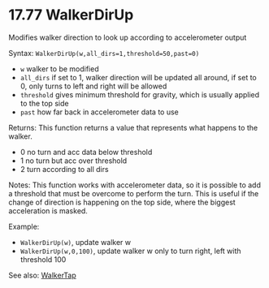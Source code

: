 # 17.77 WalkerDirUp 

Modifies walker direction to look up according to accelerometer output 

Syntax: `WalkerDirUp(w,all_dirs=1,threshold=50,past=0)` 

* `w` walker to be modified 
* `all_dirs` if set to 1, walker direction will be updated all around, if set to 0, only turns to left and right will be allowed 
* `threshold` gives minimum threshold for gravity, which is usually applied to the top side 
* `past` how far back in accelerometer data to use 

Returns: This function returns a value that represents what happens to the walker. 

* 0 no turn and acc data below threshold 
* 1 no turn but acc over threshold 
* 2 turn according to all dirs 

Notes: This function works with accelerometer data, so it is possible to add a threshold that must be overcome to perform the turn. This is useful if the change of direction is happening on the top side, where the biggest acceleration is masked. 

Example: 

* `WalkerDirUp(w)`, update walker w 
* `WalkerDirUp(w,0,100)`, update walker w only to turn right, left with threshold 100 

See also: [WalkerTap](/17-api-native-functions/1773-walkertap.md)

